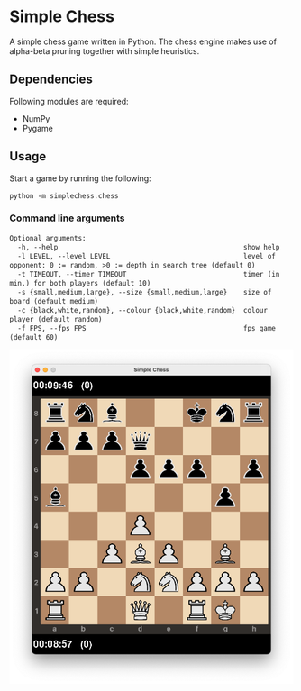# Simple Chess

A simple chess game written in Python. The chess engine makes use of alpha-beta pruning together with simple heuristics.

## Dependencies

Following modules are required: 

* NumPy
* Pygame

## Usage 

Start a game by running the following:

```
python -m simplechess.chess
```

### Command line arguments

```
Optional arguments:
  -h, --help                                              show help
  -l LEVEL, --level LEVEL                                 level of opponent: 0 := random, >0 := depth in search tree (default 0)
  -t TIMEOUT, --timer TIMEOUT                             timer (in min.) for both players (default 10)
  -s {small,medium,large}, --size {small,medium,large}    size of board (default medium)
  -c {black,white,random}, --colour {black,white,random}  colour player (default random)
  -f FPS, --fps FPS                                       fps game (default 60)
```

![simple chess](simplechess.png "Simple chess")
